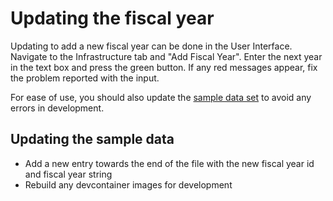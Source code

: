 # Updating the fiscal year

Updating to add a new fiscal year can be done in the User Interface. Navigate to the Infrastructure tab and "Add Fiscal Year".
Enter the next year in the text box and press the green button. If any red messages appear, fix the problem reported with the input.

For ease of use, you should also update the [sample data set](/.devcontainer/sample-data.sql) to avoid any errors in development.

## Updating the sample data

* Add a new entry towards the end of the file with the new fiscal year id and fiscal year string
* Rebuild any devcontainer images for development
